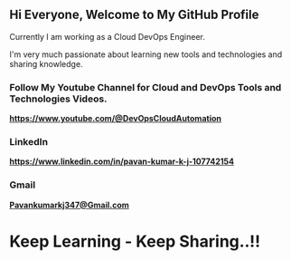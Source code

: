 
## Hi Everyone, Welcome to My GitHub Profile

Currently I am working as a Cloud DevOps Engineer.

I'm very much passionate about learning new tools and technologies and sharing knowledge.

### Follow My Youtube Channel for Cloud and DevOps Tools and Technologies Videos.
**https://www.youtube.com/@DevOpsCloudAutomation**

### LinkedIn
**https://www.linkedin.com/in/pavan-kumar-k-j-107742154**

### Gmail
**Pavankumarkj347@Gmail.com**

# Keep Learning - Keep Sharing..!!
